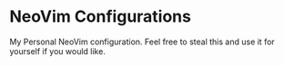 # NeoVim Configurations

My Personal NeoVim configuration. Feel free to steal this and use it for yourself if you would like.
